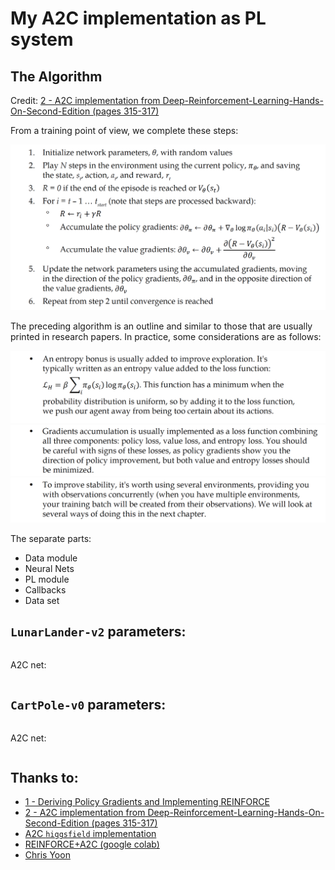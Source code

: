 # My A2C implementation as PL system

## The Algorithm

Credit: [2 - A2C implementation from Deep-Reinforcement-Learning-Hands-On-Second-Edition (pages 315-317)](https://github.com/PacktPublishing/Deep-Reinforcement-Learning-Hands-On-Second-Edition/blob/master/Chapter12/02_pong_a2c.py)

From a training point of view, we complete these steps:

![The Algorithm](pics/alg1.png)

The preceding algorithm is an outline and similar to those that are usually printed
in research papers. In practice, some considerations are as follows:

![1](pics/alg2.png)
![2](pics/alg3.png)
![3](pics/alg4.png)

The separate parts:
- Data module
- Neural Nets
- PL module
- Callbacks
- Data set

## `LunarLander-v2` parameters:
```

```
A2C net:
```

```

## `CartPole-v0` parameters:
```

```
A2C net:
```

```

## Thanks to:

- [1 - Deriving Policy Gradients and Implementing REINFORCE](https://medium.com/@thechrisyoon/deriving-policy-gradients-and-implementing-reinforce-f887949bd63)
- [2 - A2C implementation from Deep-Reinforcement-Learning-Hands-On-Second-Edition (pages 315-317)](https://github.com/PacktPublishing/Deep-Reinforcement-Learning-Hands-On-Second-Edition/blob/master/Chapter12/02_pong_a2c.py)
- [A2C `higgsfield` implementation](https://github.com/higgsfield/RL-Adventure-2/blob/master/1.actor-critic.ipynb)
- [REINFORCE+A2C (google colab)](https://colab.research.google.com/github/yfletberliac/rlss-2019/blob/master/labs/DRL.01.REINFORCE%2BA2C.ipynb#scrollTo=aNH3udIuyFgK)
- [Chris Yoon](https://towardsdatascience.com/understanding-actor-critic-methods-931b97b6df3f)
